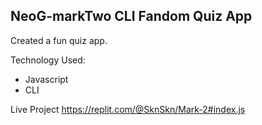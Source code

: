 ## NeoG-markTwo CLI Fandom Quiz App
Created a fun quiz app.

Technology Used:
 * Javascript
 * CLI

Live Project
https://replit.com/@SknSkn/Mark-2#index.js
